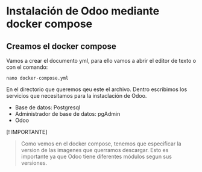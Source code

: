 # Instalación de Odoo mediante docker compose

## Creamos el docker compose
Vamos a crear el documento yml, para ello vamos a abrir el editor de texto o con el comando:

```nano docker-compose.yml```

En el directorio que queremos qeu este el archivo. Dentro escribimos los servicios que necesitamos para la instaclación de Odoo.

- Base de datos: Postgresql
- Administrador de base de datos: pgAdmin
- Odoo

[](docker-compose)

[! IMPORTANTE]
> Como vemos en el docker compose, tenemos que especificar la version de las imagenes que querramos
> descargar. Esto es importante ya que Odoo tiene diferentes módulos segun sus versiones.


